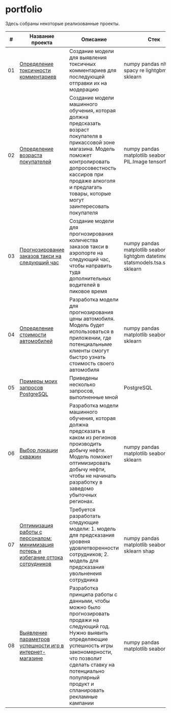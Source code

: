 # portfolio
Здесь собраны некоторые реализованные проекты.

| # | Название проекта | Описание | Стек |
|------|-----------------|---------------|-----------|
| 01 | [Определение токсичности комментариев](https://github.com/shudarmih/portfolio/tree/main/01nidentifying%20toxic%20comments) | Создание модели для выявления токсичных комментариев для последующей отправки их на модерацию | numpy pandas nltk spacy re lightgbm sklearn |
| 02 | [Определение возраста покупателей](https://github.com/shudarmih/portfolio/tree/main/02%20determining%20the%20buyer's%20age%20from%20a%20photo) | Создание модели машинного обучения, которая должна предсказать возраст покупателя в прикассовой зоне магазина. Модель поможет контролировать допросовестность кассиров при продаже алкоголя и предлагать товары, которые могут заинтересовать покупателя | numpy pandas matplotlib seaborn PIL.Image tensorflow |  
| 03 | [Прогнозирование заказов такси на следующий час](https://github.com/shudarmih/portfolio/tree/main/03%20taxi%20order%20forecast) | Создание модели для прогнозирования количества заказов такси в аэропорте на следующий час, чтобы направить туда дополнительных водителей в пиковое время | numpy pandas matplotlib seaborn lightgbm datetime statsmodels.tsa.seasonal sklearn |
| 04 | [Определение стоимости автомобилей](https://github.com/shudarmih/portfolio/tree/main/04%20determining%20the%20cost%20of%20cars) | Разработка модели для прогнозирования цены автомобиля. Модель будет использоваться в приложении, где потенциальныме клиенты смогут быстро узнать стоимость своего автомобиля | numpy pandas matplotlib seaborn phik sklearn |
| 05 | [Примеры моих запросов PostgreSQL](https://github.com/shudarmih/portfolio/tree/main/05%20PostgreSQL) | Приведены несколько запросов, выполненные мной | PostgreSQL |
| 06 | [Выбор локации скважин](https://github.com/shudarmih/portfolio/tree/main/06%20choosing%20a%20location%20for%20a%20well) | Разработка модели машинного обучения, которая должна предсказать в каком из регионов производить добычу нефти. Модель поможет оптимизировать добычу нефти, чтобы не начинать разработку в заведомо убыточных регионах.  | numpy pandas matplotlib seaborn phik sklearn |
| 07 | [Оптимизация работы с персоналом: минимизация потерь и избегание оттока сотрудников](https://github.com/shudarmih/portfolio/tree/main/07%20Optimization%20of%20work%20with%20personnel) | Требуется разработать следующие модели: 1. модель для предсказания уровеня удовлетворенности сотрудников; 2. модель для предсказания увольненеия сотрудника | numpy pandas matplotlib seaborn phik sklearn shap |
| 08 | [Выявление параметров успешности игр в интернет-магазине](https://github.com/shudarmih/portfolio/tree/main/08%20Identifying%20game%20success%20parameters) | Разработка принципа работы с данными, чтобы можно было прогнозировать продажи на следующий год. Нужно выявить определяющие успешность игры закономерности, что позволит сделать ставку на потенциально популярный продукт и спланировать рекламные кампании | numpy pandas matplotlib seaborn scipy |

